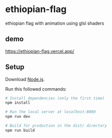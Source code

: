 # ethiopian-flag
ethiopian flag with animation using glsl shaders 

## demo
https://ethiopian-flag.vercel.app/

## Setup
Download [Node.js](https://nodejs.org/en/download/).

Run this followed commands:

``` bash
# Install dependencies (only the first time)
npm install

# Run the local server at localhost:8080
npm run dev

# Build for production in the dist/ directory
npm run build
```


